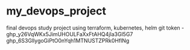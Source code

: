 # my_devops_project
final devops study project using terraform, kubernetes, helm
git token -  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
            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

